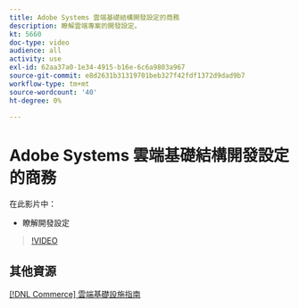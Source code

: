 ```yaml
---
title: Adobe Systems 雲端基礎結構開發設定的商務
description: 瞭解雲端專案的開發設定。
kt: 5660
doc-type: video
audience: all
activity: use
exl-id: 62aa37a0-1e34-4915-b16e-6c6a9803a967
source-git-commit: e8d2631b31319701beb327f42fdf1372d9dad9b7
workflow-type: tm+mt
source-wordcount: '40'
ht-degree: 0%

---
```


# Adobe Systems 雲端基礎結構開發設定的商務

在此影片中：

- 瞭解開發設定

>[!VIDEO](https://video.tv.adobe.com/v/35696?quality=12&learn=on)

## 其他資源

[[!DNL Commerce] 雲端基礎設施指南](https://experienceleague.adobe.com/docs/commerce-cloud-service/user-guide/overview.html)
